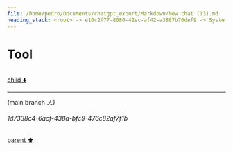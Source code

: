 ```yaml
---
file: /home/pedro/Documents/chatgpt_export/Markdown/New chat (13).md
heading_stack: <root> -> e10c2f77-8080-42ec-af42-a3887b76def9 -> System -> 83d65b0b-2baa-449b-b718-d2b8cc114684 -> System -> aaa2bcea-4758-4eec-8700-5edd0f828f38 -> User -> Goals: -> C Code: -> Python CFFI Code: -> Testing: -> a9dd4a4e-dd38-41a0-8a1c-7cd1ec1322d7 -> Assistant -> aaa2c495-7caa-41da-b556-f4724b700e29 -> User -> 1cea3620-b3b0-4586-a8dd-2b9526fa49a2 -> Assistant -> c4f3cfd4-3397-44d1-ae02-556aa8cae661 -> Assistant -> 7ac5f3e2-8a76-4b15-af32-416bc967f33c -> Tool
---
```

# Tool

```python

```

[child ⬇️](#1d7338c4-6acf-438a-bfc9-476c82af7f1b)

---

(main branch ⎇)
###### 1d7338c4-6acf-438a-bfc9-476c82af7f1b
[parent ⬆️](#7ac5f3e2-8a76-4b15-af32-416bc967f33c)
